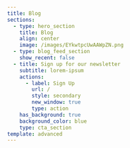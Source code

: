```yaml
---
title: Blog
sections:
  - type: hero_section
    title: Blog
    align: center
    image: /images/EYkwtpcUwAAWpZN.png
  - type: blog_feed_section
    show_recent: false
  - title: Sign up for our newsletter
    subtitle: lorem-ipsum
    actions:
      - label: Sign Up
        url: /
        style: secondary
        new_window: true
        type: action
    has_background: true
    background_color: blue
    type: cta_section
template: advanced
---
```

